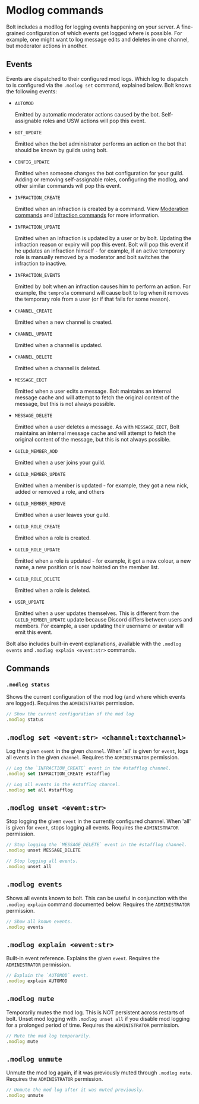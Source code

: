 # Modlog commands
Bolt includes a modllog for logging events happening on your server.
A fine-grained configuration of which events get logged where is possible.
For example, one might want to log message edits and deletes in one channel, but moderator actions in another.

## Events
Events are dispatched to their configured mod logs.
Which log to dispatch to is configured via the `.modlog set` command, explained below.
Bolt knows the following events:
- `AUTOMOD`

  Emitted by automatic moderator actions caused by the bot.
  Self-assignable roles and USW actions will pop this event.

- `BOT_UPDATE`

  Emitted when the bot administrator performs an action on the bot
  that should be known by guilds using bolt.

- `CONFIG_UPDATE`

  Emitted when someone changes the bot configuration for your guild.
  Adding or removing self-assignable roles, configuring the modlog, and
  other similar commands will pop this event.

- `INFRACTION_CREATE`

  Emitted when an infraction is created by a command.
  View [Moderation commands](commands/moderation) and [Infraction commands](commands/infractions)
  for more information.

- `INFRACTION_UPDATE`

  Emitted when an infraction is updated by a user or by bolt.
  Updating the infraction reason or expiry will pop this event.
  Bolt will pop this event if he updates an infraction himself -
  for example, if an active temporary role is manually removed by a moderator
  and bolt switches the infraction to inactive.

- `INFRACTION_EVENTS`

  Emitted by bolt when an infraction causes him to perform an action.
  For example, the `temprole` command will cause bolt to log when it
  removes the temporary role from a user (or if that fails for some reason).

- `CHANNEL_CREATE`

  Emitted when a new channel is created.

- `CHANNEL_UPDATE`

  Emitted when a channel is updated.

- `CHANNEL_DELETE`

  Emitted when a channel is deleted.

- `MESSAGE_EDIT`

  Emitted when a user edits a message. Bolt maintains an internal message
  cache and will attempt to fetch the original content of the message,
  but this is not always possible.

- `MESSAGE_DELETE`

  Emitted when a user deletes a message. As with `MESSAGE_EDIT`,
  Bolt maintains an internal message cache and will attempt to
  fetch the original content of the message, but this is not always possible.

- `GUILD_MEMBER_ADD`

  Emitted when a user joins your guild.

- `GUILD_MEMBER_UPDATE`

  Emitted when a member is updated - for example, they got a new nick,
  added or removed a role, and others

- `GUILD_MEMBER_REMOVE`

  Emitted when a user leaves your guild.

- `GUILD_ROLE_CREATE`

  Emitted when a role is created.

- `GUILD_ROLE_UPDATE`

  Emitted when a role is updated - for example, it got a new colour,
  a new name, a new position or is now hoisted on the member list.

- `GUILD_ROLE_DELETE`

  Emitted when a role is deleted.

- `USER_UPDATE`

  Emitted when a user updates themselves. This is different from
  the `GUILD_MEMBER_UPDATE` update because Discord differs between
  users and members. For example, a user updating their username or
  avatar will emit this event.

Bolt also includes built-in event explanations, available
with the `.modlog events` and `.modlog explain <event:str>` commands.


## Commands
### `.modlog status`
Shows the current configuration of the mod log (and where which events are logged).
Requires the `ADMINISTRATOR` permission.
```js
// Show the current configuration of the mod log
.modlog status
```

## `.modlog set <event:str> <channel:textchannel>`
Log the given `event` in the given `channel`.
When 'all' is given for `event`, logs all events in the given `channel`.
Requires the `ADMINISTRATOR` permission.
```js
// Log the `INFRACTION_CREATE` event in the #stafflog channel.
.modlog set INFRACTION_CREATE #stafflog

// Log all events in the #stafflog channel.
.modlog set all #stafflog
```

## `.modlog unset <event:str>`
Stop logging the given `event` in the currently configured channel.
When 'all' is given for `event`, stops logging all events.
Requires the `ADMINISTRATOR` permission.
```js
// Stop logging the `MESSAGE_DELETE` event in the #stafflog channel.
.modlog unset MESSAGE_DELETE

// Stop logging all events.
.modlog unset all
```

## `.modlog events`
Shows all events known to bolt.
This can be useful in conjunction with the `.modlog explain` command documented below.
Requires the `ADMINISTRATOR` permission.
```js
// Show all known events.
.modlog events
```

## `.modlog explain <event:str>`
Built-in event reference. Explains the given `event`.
Requires the `ADMINISTRATOR` permission.
```js
// Explain the `AUTOMOD` event.
.modlog explain AUTOMOD
```

## `.modlog mute`
Temporarily mutes the mod log.
This is NOT persistent across restarts of bolt.
Unset mod logging with `.modlog unset all` if you disable mod logging for a prolonged period of time.
Requires the `ADMINISTRATOR` permission.
```js
// Mute the mod log temporarily.
.modlog mute
```

## `.modlog unmute`
Unmute the mod log again, if it was previously muted through `.modlog mute`.
Requires the `ADMINISTRATOR` permission.
```js
// Unmute the mod log after it was muted previously.
.modlog unmute
```
